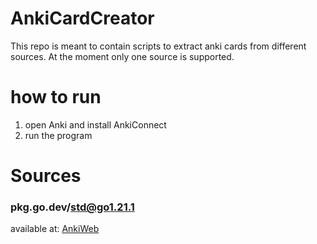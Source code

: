 # AnkiCardCreator

This repo is meant to contain scripts to extract anki cards from different sources. At the moment only one source is supported.

# how to run
1. open Anki and install AnkiConnect
2. run the program

# Sources

### pkg.go.dev/std@go1.21.1

available at: [AnkiWeb](https://ankiweb.net/shared/info/1050662530)
